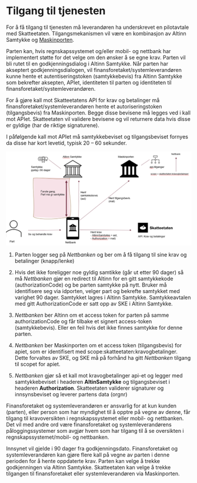 # Tilgang til tjenesten

For å få tilgang til tjenesten må leverandøren ha underskrevet en pilotavtale med Skatteetaten.
Tilgangsmekanismen vil være en kombinasjon av Altinn Samtykke og [Maskinporten](https://skatteetaten.github.io/datasamarbeid-api-dokumentasjon/about_maskinporten.html).

Parten kan, hvis regnskapssystemet og/eller mobil- og nettbank har implementert støtte for det velge om den ønsker å se egne krav. 
Parten vil bli rutet til en godkjenningsdialog i Altinn Samtykke. Når parten har akseptert godkjenningsdialogen, 
vil finansforetaket/systemleverandøren kunne hente et autentiseringstoken (samtykkebevis) fra Altinn Samtykke som bekrefter aksepten, 
APIet, identiteten til parten og identiteten til finansforetaket/systemleverandøren.

For å gjøre kall mot Skatteetatens API for krav og betalinger må finansforetaket/systemleverandøren  hente et autoriseringstoken 
(tilgangsbevis) fra Maskinporten. Begge disse bevisene må legges ved i kall mot APIet. Skatteetaten vil validere bevisene og vil returnere 
data hvis disse er gyldige (har de riktige signaturene).

I påfølgende kall mot APIet må samtykkebeviset og tilgangsbeviset fornyes da disse har kort levetid, typisk 20 – 60 sekunder.

![Tilgangeksempel](bilder/tilgang-kravogbetalinger.png)


1) Parten logger seg på *Nettbanken* og ber om å få tilgang til sine krav og betalinger (knapp/lenke)

2) Hvis det ikke foreligger noe gyldig samtikke (går ut etter 90 dager) så må *Nettbanken* gjør en redirect til 
Altinn for en gitt samtykkekode (authorizationCode) og be parten samtykke på nytt.
Bruker må identifisere seg via idporten, velger part og bekrefte samtykket med varighet 90 dager. 
Samtykket lagres i Altinn Samtykke. Samtykkeavtalen med gitt AuthorizationCode er satt opp av SKE i Altinn Samtykke.

3) *Nettbanken* ber Altinn om et access token for parten på samme authorizationCode og får tilbake et signert access-token (samtykkebevis). 
Eller en feil hvis det ikke finnes samtykke for denne parten.

4) *Nettbanken* ber Maskinporten om et access token (tilgangsbevis) for apiet, som er identifisert med scope:skatteetaten:kravogbetalinger. 
Dette forvaltes av SKE, og SKE må på forhånd ha gitt *Nettbanken* tilgang til scopet for apiet.

5) *Nettbanken* gjør så et kall mot kravogbetalinger api-et og legger med samtykkebeviset i headeren **AltinSamtykke** og tilgangsbeviset i headeren **Authorization**. 
Skatteetaten validerer signaturer og innsynsbeviset og leverer partens data (orgnr)

Finansforetaket og systemleverandøren er ansvarlig for at kun kunden (parten), eller person som har myndighet til å opptre på
vegne av denne, får tilgang til kravoversikten i regnskapssystemet eller mobil- og nettbanken. 
Det vil med andre ord være finansforetaket og systemleverandørens påloggingssystemer som avgjør hvem som 
har tilgang til å se oversikten i regnskapssystemet/mobil- og nettbanken.

Innsynet vil gjelde i 90 dager fra godkjenningsdato. Finansforetaket og systemleverandøren kan gjøre flere kall
på vegne av parten i denne perioden for å hente oppdaterte krav. Parten kan velge å trekke godkjenningen via
Altinn Samtykke. Skatteetaten kan velge å trekke tilgangen til finansforetaket eller systemleverandøren via Maskinporten. 